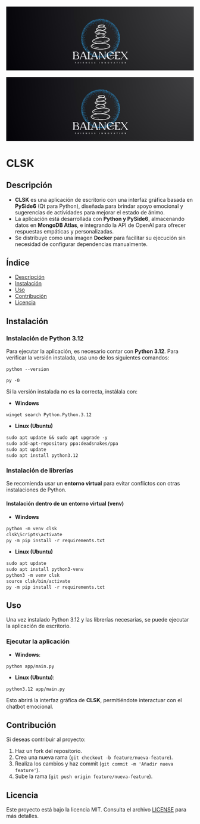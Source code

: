 ![Cabecera](./assets/cabecera_readme.png)

***![Cabecera](./assets/cabecera_readme.png)***

# CLSK

## Descripción
- **CLSK** es una aplicación de escritorio con una interfaz gráfica basada en **PySide6** (Qt para Python), diseñada para brindar apoyo emocional y sugerencias de actividades para mejorar el estado de ánimo.
- La aplicación está desarrollada con **Python y PySide6**, almacenando datos en **MongoDB Atlas**, e integrando la API de OpenAI para ofrecer respuestas empáticas y personalizadas.
- Se distribuye como una imagen **Docker** para facilitar su ejecución sin necesidad de configurar dependencias manualmente.

## Índice
- [Descripción](#descripción)
- [Instalación](#instalación)
- [Uso](#uso)
- [Contribución](#contribución)
- [Licencia](#licencia)

## Instalación
### Instalación de Python 3.12
Para ejecutar la aplicación, es necesario contar con **Python 3.12**. Para verificar la versión instalada, usa uno de los siguientes comandos:
```
python --version
```
```
py -0
```
Si la versión instalada no es la correcta, instálala con:
- **Windows**
```
winget search Python.Python.3.12
```
- **Linux (Ubuntu)**
```
sudo apt update && sudo apt upgrade -y
sudo add-apt-repository ppa:deadsnakes/ppa
sudo apt update
sudo apt install python3.12
```

### Instalación de librerías
Se recomienda usar un **entorno virtual** para evitar conflictos con otras instalaciones de Python.

#### Instalación dentro de un entorno virtual (venv)

- **Windows**
```
python -m venv clsk
clsk\Scripts\activate
py -m pip install -r requirements.txt
```

- **Linux (Ubuntu)**
```
sudo apt update
sudo apt install python3-venv
python3 -m venv clsk
source clsk/bin/activate
py -m pip install -r requirements.txt
```

## Uso
Una vez instalado Python 3.12 y las librerías necesarias, se puede ejecutar la aplicación de escritorio.

### Ejecutar la aplicación
- **Windows**:
```
python app/main.py
```
- **Linux (Ubuntu)**:
```
python3.12 app/main.py
```

Esto abrirá la interfaz gráfica de **CLSK**, permitiéndote interactuar con el chatbot emocional.

## Contribución
Si deseas contribuir al proyecto:
1. Haz un fork del repositorio.
2. Crea una nueva rama (`git checkout -b feature/nueva-feature`).
3. Realiza los cambios y haz commit (`git commit -m 'Añadir nueva feature'`).
4. Sube la rama (`git push origin feature/nueva-feature`).

## Licencia
Este proyecto está bajo la licencia MIT. Consulta el archivo [LICENSE](LICENSE) para más detalles.
